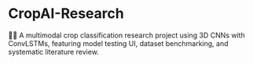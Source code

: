 # CropAI-Research
🚜🌱 A multimodal crop classification research project using 3D CNNs with ConvLSTMs, featuring model testing UI, dataset benchmarking, and systematic literature review.
